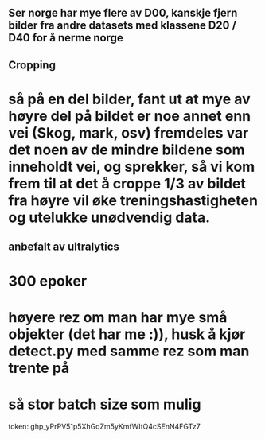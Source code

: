 ## Ser norge har mye flere av D00, kanskje fjern bilder fra andre datasets med klassene D20 / D40 for å nerme norge

## Cropping 

# så på en del bilder, fant ut at mye av høyre del på bildet er noe annet enn vei (Skog, mark, osv) fremdeles var det noen av de mindre bildene som inneholdt vei, og sprekker, så vi kom frem til at det å croppe 1/3 av bildet fra høyre vil øke treningshastigheten og utelukke unødvendig data. 


## anbefalt av ultralytics 
# 300 epoker 
# høyere rez om man har mye små objekter (det har me :)), husk å kjør detect.py med samme rez som man trente på 
# så stor batch size som mulig 

token:
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